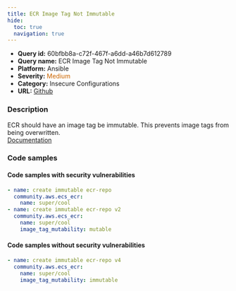 ```yaml
---
title: ECR Image Tag Not Immutable
hide:
  toc: true
  navigation: true
---
```


<style>
  .highlight .hll {
    background-color: #ff171742;
  }
  .md-content {
    max-width: 1100px;
    margin: 0 auto;
  }
</style>

-   **Query id:** 60bfbb8a-c72f-467f-a6dd-a46b7d612789
-   **Query name:** ECR Image Tag Not Immutable
-   **Platform:** Ansible
-   **Severity:** <span style="color:#C60">Medium</span>
-   **Category:** Insecure Configurations
-   **URL:** [Github](https://github.com/Checkmarx/kics/tree/master/assets/queries/ansible/aws/ecr_image_tag_not_immutable)

### Description
ECR should have an image tag be immutable. This prevents image tags from being overwritten.<br>
[Documentation](https://docs.ansible.com/ansible/latest/collections/community/aws/ecs_ecr_module.html)

### Code samples
#### Code samples with security vulnerabilities
```yaml title="Positive test num. 1 - yaml file" hl_lines="2 7"
- name: create immutable ecr-repo
  community.aws.ecs_ecr:
    name: super/cool
- name: create immutable ecr-repo v2
  community.aws.ecs_ecr:
    name: super/cool
    image_tag_mutability: mutable

```


#### Code samples without security vulnerabilities
```yaml title="Negative test num. 1 - yaml file"
- name: create immutable ecr-repo v4
  community.aws.ecs_ecr:
    name: super/cool
    image_tag_mutability: immutable

```
